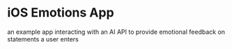 # iOS Emotions App
an example app interacting with an AI API to provide emotional feedback on statements a user enters
